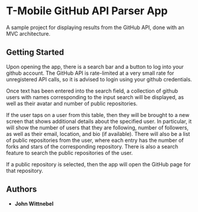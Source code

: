 # T-Mobile GitHub API Parser App

A sample project for displaying results from the GitHub API, done with an MVC architecture.

## Getting Started

Upon opening the app, there is a search bar and a button to log into your github account. The GitHub API is rate-limited
at a very small rate for unregistered API calls, so it is advised to login using your github credentials.

Once text has been entered into the search field, a collection of github users with names corresponding to the input
search will be displayed, as well as their avatar and number of public repositories.

If the user taps on a user from this table, then they will be brought to a new screen that shows additional details
about the specified user. In particular, it will show the number of users that they are following, number of followers,
as well as their email, location, and bio (if available). There will also be a list of public repositories from the
user, where each entry has the number of forks and stars of the corresponding repository. There is also a search feature
to search the public repositories of the user.

If a public repository is selected, then the app will open the GitHub page for that repository.

## Authors

* **John Wittnebel**

